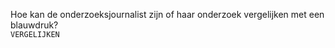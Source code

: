 Hoe kan de onderzoeksjournalist zijn of haar onderzoek vergelijken met een blauwdruk?
<br>`VERGELIJKEN`